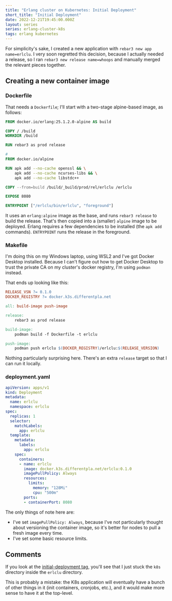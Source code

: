 ```yaml
---
title: "Erlang cluster on Kubernetes: Initial Deployment"
short_title: "Initial Deployment"
date: 2022-12-21T19:45:00.000Z
layout: series
series: erlang-cluster-k8s
tags: erlang kubernetes
---
```


For simplicity's sake, I created a new application with `rebar3 new app name=erlclu`. I very soon regretted this
decision, because I actually needed a release, so I ran `rebar3 new release name=whoops` and manually merged the relevant
pieces together.

## Creating a new container image

### Dockerfile

That needs a `Dockerfile`; I'll start with a two-stage alpine-based image, as follows:

```dockerfile
FROM docker.io/erlang:25.1.2.0-alpine AS build

COPY / /build
WORKDIR /build

RUN rebar3 as prod release

#
FROM docker.io/alpine

RUN apk add --no-cache openssl && \
    apk add --no-cache ncurses-libs && \
    apk add --no-cache libstdc++

COPY --from=build /build/_build/prod/rel/erlclu /erlclu

EXPOSE 8080

ENTRYPOINT ["/erlclu/bin/erlclu", "foreground"]
```

It uses an `erlang:alpine` image as the base, and runs `rebar3 release` to build the release. That's then copied into a
(smaller) `alpine` image to be deployed. Erlang requires a few dependencies to be installed (the `apk add` commands).
`ENTRYPOINT` runs the release in the foreground.

### Makefile

I'm doing this on my Windows laptop, using WSL2 and I've got Docker Desktop installed. Because I can't figure out how to
get Docker Desktop to trust the private CA on my cluster's docker registry, I'm using `podman` instead.

That ends up looking like this:

```makefile
RELEASE_VSN ?= 0.1.0
DOCKER_REGISTRY ?= docker.k3s.differentpla.net

all: build-image push-image

release:
	rebar3 as prod release

build-image:
	podman build -f Dockerfile -t erlclu

push-image:
	podman push erlclu $(DOCKER_REGISTRY)/erlclu:$(RELEASE_VERSION)
```

Nothing particularly surprising here. There's an extra `release` target so that I can run it locally.

### deployment.yaml

```yaml
apiVersion: apps/v1
kind: Deployment
metadata:
  name: erlclu
  namespace: erlclu
spec:
  replicas: 1
  selector:
    matchLabels:
      app: erlclu
  template:
    metadata:
      labels:
        app: erlclu
    spec:
      containers:
      - name: erlclu
        image: docker.k3s.differentpla.net/erlclu:0.1.0
        imagePullPolicy: Always
        resources:
          limits:
            memory: "128Mi"
            cpu: "500m"
        ports:
        - containerPort: 8080
```

The only things of note here are:

- I've set `imagePullPolicy: Always`, because I've not particularly thought about versioning the container image, so
  it's better for nodes to pull a fresh image every time.
- I've set some basic resource limits.

## Comments

If you look at the [initial-deployment tag](https://github.com/rlipscombe/erlang-cluster/tree/initial-deployment),
you'll see that I just stuck the `k8s` directory inside the `erlclu` directory.

This is probably a mistake: the K8s application will eventually have a bunch of other things in it (init containers,
cronjobs, etc.), and it would make more sense to have it at the top-level.
